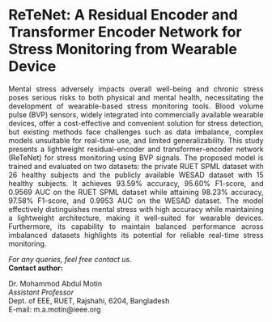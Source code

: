 <h1>ReTeNet: A Residual Encoder and Transformer Encoder Network for Stress Monitoring from Wearable Device</h1>
<p align="justify">
  Mental stress adversely impacts overall well-being and chronic stress poses serious risks to both physical and mental health, necessitating the development of wearable-based stress monitoring tools. Blood volume pulse (BVP) sensors, widely integrated into commercially available wearable devices, offer a cost-effective and convenient solution for stress detection, but existing methods face challenges such as data imbalance, complex models unsuitable for real-time use, and limited generalizability. This study presents a lightweight residual-encoder and transformer-encoder network (ReTeNet) for stress monitoring using BVP signals. The proposed model is trained and evaluated on two datasets: the private RUET SPML dataset with 26 healthy subjects and the publicly available WESAD dataset with 15 healthy subjects. It achieves 93.59% accuracy, 95.60% F1-score, and 0.9569 AUC on the RUET SPML dataset while attaining 98.23% accuracy, 97.58% F1-score, and 0.9953 AUC on the WESAD dataset. The model effectively distinguishes mental stress with high accuracy while maintaining a lightweight architecture, making it well-suited for wearable devices. Furthermore, its capability to maintain balanced performance across imbalanced datasets highlights its potential for reliable real-time stress monitoring.
</p>
<i>For any queries, feel free contact us.</i><br>
<b> Contact author:</b></br>
<p align="justify">
  Dr. Mohammod Abdul Motin<br>
  <i> Assistant Professor</i><br>
  Dept. of EEE, RUET, Rajshahi, 6204, Bangladesh <br>
  E-mail: m.a.motin@ieee.org
</p>
